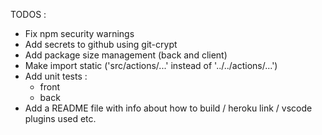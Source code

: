 TODOS :

- Fix npm security warnings
- Add secrets to github using git-crypt
- Add package size management (back and client)
- Make import static ('src/actions/...' instead of '../../actions/...')
- Add unit tests :
  - front
  - back
- Add a README file with info about how to build / heroku link / vscode plugins used etc.
